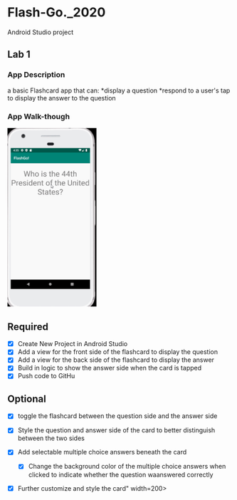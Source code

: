 # Flash-Go._2020
Android Studio project

## Lab 1

### App Description
a basic Flashcard app that can:
   *display a question
   *respond to a user's tap to display the answer to the question

### App Walk-though

<img src="https://github.com/SusanNiu/Flash-Go._2020/blob/master/FlashGo!2020.gif" width=200><br>

## Required
- [x] Create New Project in Android Studio
- [x] Add a view for the front side of the flashcard to display the question
- [x] Add a view for the back side of the flashcard to display the answer
- [x] Build in logic to show the answer side when the card is tapped
- [x] Push code to GitHu
## Optional
- [x] toggle the flashcard between the question side and the answer side
- [x] Style the question and answer side of the card to better distinguish between the two sides
- [x] Add selectable multiple choice answers beneath the card
   - [x] Change the background color of the multiple choice answers when clicked to indicate whether the question waanswered correctly
- [x] Further customize and style the card" width=200><br>



